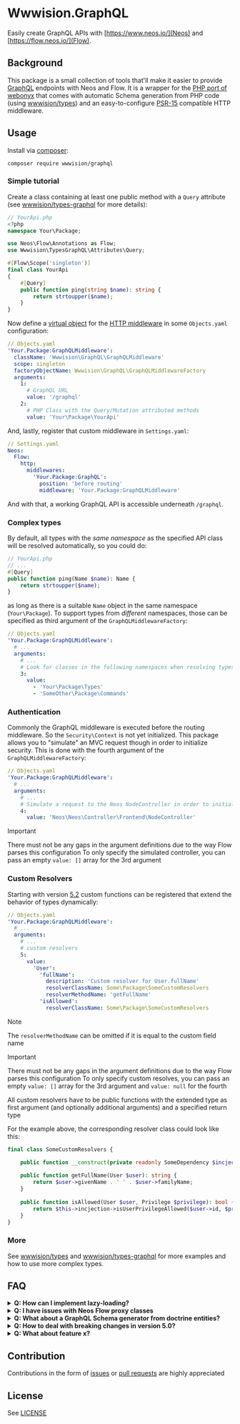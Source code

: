 # Wwwision.GraphQL

Easily create GraphQL APIs with [https://www.neos.io/](Neos) and [https://flow.neos.io/](Flow).

## Background

This package is a small collection of tools that'll make it easier to provide [GraphQL](http://graphql.org/) endpoints
with Neos and Flow.
It is a wrapper for the [PHP port of webonyx](https://github.com/webonyx/graphql-php) that comes with automatic Schema generation from PHP code (using [wwwision/types](https://github.com/bwaidelich/types))
and an easy-to-configure [PSR-15](https://www.php-fig.org/psr/psr-15/) compatible HTTP middleware.

## Usage

Install via  [composer](https://getcomposer.org/doc/):

```
composer require wwwision/graphql
```

### Simple tutorial

Create a class containing at least one public method with a `Query` attribute (see [wwwision/types-graphql](https://github.com/bwaidelich/types-graphql) for more details):

```php
// YourApi.php
<?php
namespace Your\Package;

use Neos\Flow\Annotations as Flow;
use Wwwision\TypesGraphQL\Attributes\Query;

#[Flow\Scope('singleton')]
final class YourApi
{
    #[Query]
    public function ping(string $name): string {
        return strtoupper($name);
    }
}
```

Now define a [virtual object](https://flowframework.readthedocs.io/en/stable/TheDefinitiveGuide/PartIII/ObjectManagement.html#sect-virtual-objects) for the [HTTP middleware](https://flowframework.readthedocs.io/en/stable/TheDefinitiveGuide/PartIII/Http.html#middlewares-chain)
in some `Objects.yaml` configuration:

```yaml
// Objects.yaml
'Your.Package:GraphQLMiddleware':
  className: 'Wwwision\GraphQL\GraphQLMiddleware'
  scope: singleton
  factoryObjectName: Wwwision\GraphQL\GraphQLMiddlewareFactory
  arguments:
    1:
      # GraphQL URL
      value: '/graphql'
    2:
      # PHP Class with the Query/Mutation attributed methods
      value: 'Your\Package\YourApi'
```

And, lastly, register that custom middleware in `Settings.yaml`:

```yaml
// Settings.yaml
Neos:
  Flow:
    http:
      middlewares:
        'Your.Package:GraphQL':
          position: 'before routing'
          middleware: 'Your.Package:GraphQLMiddleware'
```

And with that, a working GraphQL API is accessible underneath `/graphql`.

### Complex types

By default, all types with the *same namespace* as the specified API class will be resolved automatically, so you could do:

```php
// YourApi.php
// ...
#[Query]
public function ping(Name $name): Name {
    return strtoupper($name);
}
```
as long as there is a suitable `Name` object in the same namespace (`Your\Package`).
To support types from _different_ namespaces, those can be specified as third argument of the `GraphQLMiddlewareFactory`:

```yaml
// Objects.yaml
'Your.Package:GraphQLMiddleware':
  # ...
  arguments:
    # ...
    # Look for classes in the following namespaces when resolving types:
    3:
      value:
        - 'Your\Package\Types'
        - 'SomeOther\Package\Commands'
```

### Authentication

Commonly the GraphQL middleware is executed before the routing middleware. So the `Security\Context` is not yet initialized.
This package allows you to "simulate" an MVC request  though in order to initialize security.
This is done with the fourth argument of the `GraphQLMiddlewareFactory`:

```yaml
// Objects.yaml
'Your.Package:GraphQLMiddleware':
  # ...
  arguments:
    # ...
    # Simulate a request to the Neos NodeController in order to initialize the security context and trigger the default Neos backend authentication provider
    4:
      value: 'Neos\Neos\Controller\Frontend\NodeController'
```

> [!IMPORTANT]  
> There must not be any gaps in the argument definitions due to the way Flow parses this configuration
> To only specify the simulated controller, you can pass an empty `value: []`  array for the 3rd argument

### Custom Resolvers

Starting with version [5.2](https://github.com/bwaidelich/Wwwision.GraphQL/releases/tag/5.2.0) custom functions can be registered that extend the behavior of types dynamically:

```yaml
// Objects.yaml
'Your.Package:GraphQLMiddleware':
  # ...
  arguments:
    # ...
    # custom resolvers
    5:
      value:
        'User':
          'fullName':
            description: 'Custom resolver for User.fullName'
            resolverClassName: Some\Package\SomeCustomResolvers
            resolverMethodName: 'getFullName'
          'isAllowed':
            resolverClassName: Some\Package\SomeCustomResolvers
```

> [!NOTE]
> The `resolverMethodName` can be omitted if it is equal to the custom field name

> [!IMPORTANT]  
> There must not be any gaps in the argument definitions due to the way Flow parses this configuration
> To only specify custom resolves, you can pass an empty `value: []`  array for the 3rd argument and `value: null` for the fourth


All custom resolvers have to be public functions with the extended type as first argument (and optionally additional arguments) and a specified return type

For the example above, the corresponding resolver class could look like this:

```php
final class SomeCustomResolvers {

    public function __construct(private readonly SomeDependency $incjection) {}
    
    public function getFullName(User $user): string {
        return $user->givenName . ' ' . $user->familyName;
    }
    
    public function isAllowed(User $user, Privilege $privilege): bool {
        return $this->incjection->isUserPrivilegeAllowed($user->id, $privilege);
    }
}
```

### More

See [wwwision/types](https://github.com/bwaidelich/types) and [wwwision/types-graphql](https://github.com/bwaidelich/types-graphql) for more examples and how to use more complex types.

## FAQ

<details>
<summary><b>Q: How can I implement lazy-loading?</b></summary>

The major rewrite with version [5.0](https://github.com/bwaidelich/Wwwision.GraphQL/releases/tag/5.0.0) led to all fields of a type to be loaded and encoded by default.
In my experience, that leads to a better performance due to the reduced i/o and (de)serialization that comes with lazy-loading every field.
However, if you work with highly complex or nested types, the overhead of pre-loading all fields can be a problem.
In that case you can simplify the structures by adding more specific rootlevel queries.
Alternatively you can use [Custom Resolvers](#custom-resolvers).

I would like to make it easier to provide lazily loaded fields (see https://github.com/bwaidelich/types-graphql/issues/6), but currently I don't have the personal need for this feature.
</details>

<details>
<summary><b>Q: I have issues with Neos Flow proxy classes</b></summary>

The [wwwision/types](https://github.com/bwaidelich/types) package, that this library is built on top of, relies on constructors to contain all involved fields (see https://github.com/bwaidelich/types/blob/main/README.md#all-state-fields-in-the-constructor).
Flow Proxy classes (and due to a [bug](https://github.com/neos/flow-development-collection/issues/3060) that is practically every class of a Flow package) override the constructor with one that has no parameters.

As a work-around you can add a `#Flow\Proxy(false)` attribute to the affected classes.

I'm thinking about adding an extension point to the parser to allow proxy classes out of the box (see https://github.com/bwaidelich/types/issues/6), but currently I don't have the personal need for this feature.
</details>

<details>
<summary><b>Q: What about a GraphQL Schema generator from doctrine entities?</b></summary>

Exposing entities directly to an API can be problematic because it increases coupling and can impede maintainance. However, sometimes and especially with smaller API it is the most pragmatic solution to use the same entity classes and value objects in the core as well as "on the edge".
Personally I would avoid exposing (or even using) doctrine entities because they tend to lead to [Anemic Domain Models](https://martinfowler.com/bliki/AnemicDomainModel.html) and couple the core domain to the infrastructure.
Instead, I prefer to use the PHP type system as much as possible (and the [wwwision/types](https://github.com/bwaidelich/types) package for enforcing validation) and [adapters](https://en.wikipedia.org/wiki/Hexagonal_architecture_(software)) to map those from/to database records.

With all that, it should still be possible to derive the GraphQL schema from doctrine entities as long as the constructor contains all fields and the class is not proxied by Flow (see above):

```php
 use Doctrine\ORM\Mapping as ORM;
 use Neos\Flow\Annotations as Flow;

 /**
  * @ORM\Entity
  * @Flow\Proxy(false)
  */
class TestEntity
{

    /**
     * @var string
     * @ORM\Id
     */
    public readonly string $id;

    /**
     * @var string
     * @ORM\Column(length=80)
     */
    public readonly string $title;

    public function __construct(string $id, string $title) {
        $this->id = $id;
        $this->title = $title;
    }
}
```

With https://github.com/bwaidelich/types/issues/6 integration could be improved probably.
</details>

<details>
<summary><b>Q: How to deal with breaking changes in version 5.0?</b></summary>

[Version 5.0](https://github.com/bwaidelich/Wwwision.GraphQL/releases/tag/5.0.0) was a major rewrite of this package with a new foundation and philosophy.
If that approach does not work for you at all, you can still use older versions of this package, I plan to support version 4.x for a while!
</details>

<details>
<summary><b>Q: What about feature x?</b></summary>

I mainly created this package for my own projects and those of my clients, but of course it makes me happy to see it being used elsewhere.
So feel free to provide [feature suggestions](https://github.com/bwaidelich/Wwwision.GraphQL/issues) or even [implementations](https://github.com/bwaidelich/Wwwision.GraphQL/pulls) but please don't expect me to comply as I have to maintain this package in my free time.

If you need a specific feature implemented or bug fixed, you can of course also hire me to do so!
</details>

## Contribution

Contributions in the form of [issues](https://github.com/bwaidelich/Wwwision.GraphQL/issues) or [pull requests](https://github.com/bwaidelich/Wwwision.GraphQL/pulls) are highly appreciated

## License

See [LICENSE](./LICENSE)
